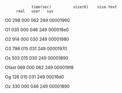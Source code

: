                 time(sec)          size(K)    size.text
         real   user   sys

O0       298    000    062         249        00001960

O1       035    000    046         249        000018e0

O2       914    000    030         249        00001980

O3       798    015    031         249        00001970

Os       503    015    030         249        00001890

Ofast    069    000    062         249        000019f8

Og       126    015    031         249        00018d0

Oz       330    000    046         249        00001890

